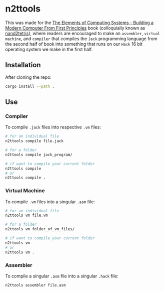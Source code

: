 # n2ttools

This was made for the [The Elements of Computing Systems - Building a Modern Computer From First Principles](https://a.co/d/iXnqajo) book (colloquially known as [nand2tetris](https://www.nand2tetris.org/)), where readers are encouraged to make an `assembler`, `virtual machine`, and `compiler` that compiles the `Jack` programming language from the second half of book into something that runs on our `Hack` 16 bit operating system we make in the first half.

## Installation

After cloning the repo:

```sh
cargo install --path .
```

## Use

### Compiler

To compile `.jack` files into respective `.vm` files:

```sh
# for an individual file
n2ttools compile file.jack

# for a folder
n2ttools compile jack_program/

# if want to compile your current folder
n2ttools compile
# or 
n2ttools compile .
```

### Virtual Machine

To compile `.vm` files into a singular `.asm` file:

```sh
# for an individual file
n2ttools vm file.vm

# for a folder
n2ttools vm folder_of_vm_files/

# if want to compile your current folder
n2ttools vm
# or 
n2ttools vm .
```

### Assembler

To compile a singular `.asm` file into a singular `.hack` file:

```sh
n2ttools assembler file.asm
```
